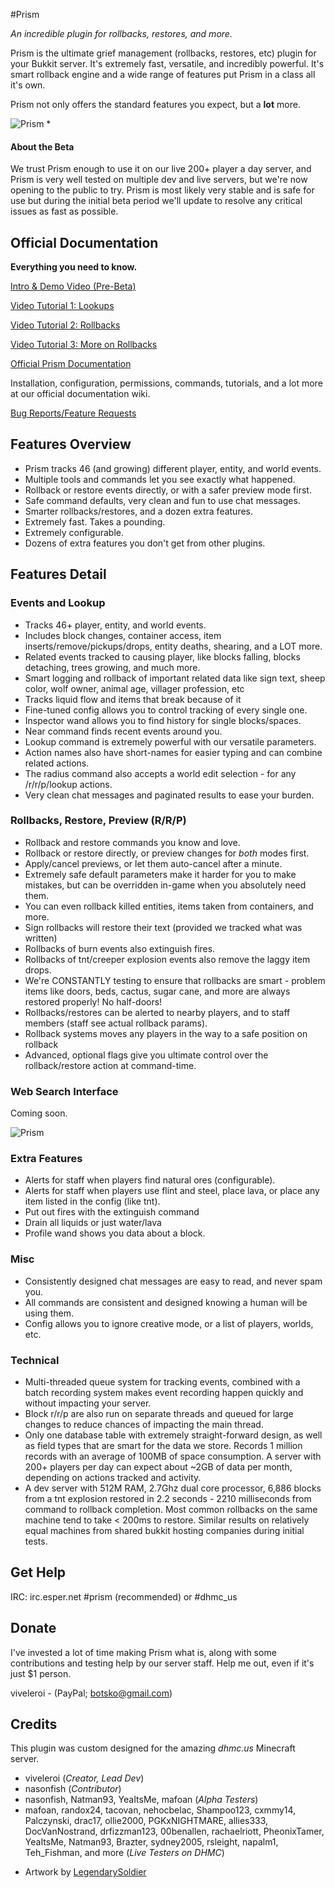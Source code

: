 #Prism

*An incredible plugin for rollbacks, restores, and more.*

Prism is the ultimate grief management (rollbacks, restores, etc) plugin for your Bukkit server. It's extremely fast, versatile, and incredibly powerful. It's smart rollback engine and a wide range of features put Prism in a class all it's own.

Prism not only offers the standard features you expect, but a **lot** more.

![Prism](http://dhmc.us.s3.amazonaws.com/prism.jpg)
*

#### About the Beta

We trust Prism enough to use it on our live 200+ player a day server, and Prism is very well tested on multiple dev and live servers, but we're now opening to the public to try. Prism is most likely very stable and is safe for use but during the initial beta period we'll update to resolve any critical issues as fast as possible.

## Official Documentation

**Everything you need to know.**

[Intro & Demo Video (Pre-Beta)](http://www.youtube.com/watch?v=3b6DQQvBp30)

[Video Tutorial 1: Lookups](http://www.youtube.com/watch?v=W8DpqKiiSJs)

[Video Tutorial 2: Rollbacks](http://www.youtube.com/watch?v=IRr-4r_LS2I)

[Video Tutorial 3: More on Rollbacks](http://www.youtube.com/watch?v=oHBXYzv7vWs)

[Official Prism Documentation](https://github.com/botskonet/Prism-Extras/wiki )

Installation, configuration, permissions, commands, tutorials, and a lot more at our official documentation wiki.

[Bug Reports/Feature Requests](https://snowy-evening.com/botsko/prism/ )


## Features Overview

- Prism tracks 46 (and growing) different player, entity, and world events.
- Multiple tools and commands let you see exactly what happened.
- Rollback or restore events directly, or with a safer preview mode first.
- Safe command defaults, very clean and fun to use chat messages.
- Smarter rollbacks/restores, and a dozen extra features.
- Extremely fast. Takes a pounding. 
- Extremely configurable.
- Dozens of extra features you don't get from other plugins.

## Features Detail

### Events and Lookup

- Tracks 46+ player, entity, and world events.
- Includes block changes, container access, item inserts/remove/pickups/drops, entity deaths, shearing, and a LOT more.
- Related events tracked to causing player, like blocks falling, blocks detaching, trees growing, and much more.
- Smart logging and rollback of important related data like sign text, sheep color, wolf owner, animal age, villager profession, etc
- Tracks liquid flow and items that break because of it
- Fine-tuned config allows you to control tracking of every single one.
- Inspector wand allows you to find history for single blocks/spaces.
- Near command finds recent events around you.
- Lookup command is extremely powerful with our versatile parameters.
- Action names also have short-names for easier typing and can combine related actions.
- The radius command also accepts a world edit selection - for any /r/r/p/lookup actions.
- Very clean chat messages and paginated results to ease your burden.

### Rollbacks, Restore, Preview (R/R/P)

- Rollback and restore commands you know and love.
- Rollback or restore directly, or preview changes for _both_ modes first.
- Apply/cancel previews, or let them auto-cancel after a minute.
- Extremely safe default parameters make it harder for you to make mistakes, but can be overridden in-game when you absolutely need them.
- You can even rollback killed entities, items taken from containers, and more.
- Sign rollbacks will restore their text (provided we tracked what was written)
- Rollbacks of burn events also extinguish fires.
- Rollbacks of tnt/creeper explosion events also remove the laggy item drops.
- We're CONSTANTLY testing to ensure that rollbacks are smart - problem items like doors, beds, cactus, sugar cane, and more are always restored properly! No half-doors!
- Rollbacks/restores can be alerted to nearby players, and to staff members (staff see actual rollback params).
- Rollback systems moves any players in the way to a safe position on rollback
- Advanced, optional flags give you ultimate control over the rollback/restore action at command-time.


### Web Search Interface

Coming soon.

![Prism](http://dhmc.us.s3.amazonaws.com/prism-web.jpg)


### Extra Features

- Alerts for staff when players find natural ores (configurable).
- Alerts for staff when players use flint and steel, place lava, or place any item listed in the config (like tnt).
- Put out fires with the extinguish command
- Drain all liquids or just water/lava
- Profile wand shows you data about a block.

### Misc

- Consistently designed chat messages are easy to read, and never spam you.
- All commands are consistent and designed knowing a human will be using them.
- Config allows you to ignore creative mode, or a list of players, worlds, etc.

### Technical

- Multi-threaded queue system for tracking events, combined with a batch recording system makes event recording happen quickly and without impacting your server.
- Block r/r/p are also run on separate threads and queued for large changes to reduce chances of impacting the main thread.
- Only one database table with extremely straight-forward design, as well as field types that are smart for the data we store. Records 1 million records with an average of 100MB of space consumption. A server with 200+ players per day can expect about ~2GB of data per month, depending on actions tracked and activity.
- A dev server with 512M RAM, 2.7Ghz dual core processor, 6,886 blocks from a tnt explosion restored in 2.2 seconds - 2210 milliseconds from command to rollback completion. Most common rollbacks on the same machine tend to take < 200ms to restore. Similar results on relatively equal machines from shared bukkit hosting companies during initial tests.


       
## Get Help

IRC: irc.esper.net #prism (recommended) or #dhmc_us  

## Donate

I've invested a lot of time making Prism what is, along with some contributions and testing help by our server staff. Help me out, even if it's just $1 person.

viveleroi - (PayPal; botsko@gmail.com) 
           
## Credits

This plugin was custom designed for the amazing *dhmc.us* Minecraft server.

- viveleroi (*Creator, Lead Dev*)
- nasonfish (*Contributor*)
- nasonfish, Natman93, YeaItsMe, mafoan (*Alpha Testers*)
- mafoan, randox24, tacovan, nehocbelac, Shampoo123, cxmmy14, Palczynski, drac17, ollie2000, PGKxNIGHTMARE, allies333, DocVanNostrand, drfizzman123, 00benallen, rachaelriott, PheonixTamer, YeaItsMe, Natman93, Brazter, sydney2005, rsleight, napalm1, Teh_Fishman, and more (*Live Testers on DHMC*)

* Artwork by [LegendarySoldier](http://legendary-soldier.deviantart.com/ )